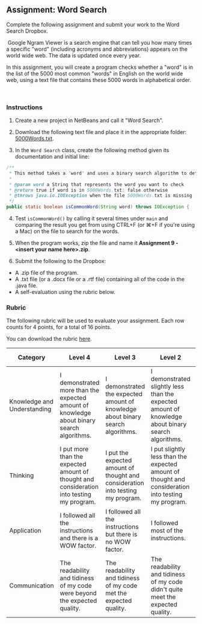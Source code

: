 ## Assignment: Word Search

Complete the following assignment and submit your work to the Word Search Dropbox.

 Google Ngram Viewer is a search engine that can tell you how many times a specific "word" (including acronyms and abbreviations) appears on the world wide web. The data is updated once every year.

In this assignment, you will create a program checks whether a "word" is in the list of the 5000 most common "words" in English on the world wide web, using a text file that contains these 5000 words in alphabetical order.

 
### Instructions

1. Create a new project in NetBeans and call it "Word Search".

2. Download the following text file and place it in the appropriate folder: [5000Words.txt](../Java_Programs/5000Words.txt).

3. In the `Word Search` class, create the following method given its documentation and initial line:
```java
/**
 * This method takes a "word" and uses a binary search algorithm to determine whether it is in the file 5000Words.txt.
 *
 * @param word a String that represents the word you want to check
 * @return true if word is in 5000Words.txt; false otherwise
 * @throws java.io.IOException when the file 5000Words.txt is missing
 */
public static boolean isCommonWord(String word) throws IOException {
```

4. Test `isCommonWord()` by calling it several times under `main` and comparing the result you get from using CTRL+F (or ⌘+F if you're using a Mac) on the file to search for the words.

5. When the program works, zip the file and name it **Assignment 9 - \<insert your name here>.zip**.

6. Submit the following to the Dropbox:
  * A .zip file of the program.
  * A .txt file (or a .docx file or a .rtf file) containing all of the code in the .java file.
  * A self-evaluation using the rubric below. 

### Rubric

The following rubric will be used to evaluate your assignment. Each row counts for 4 points, for a total of 16 points. 

You can download the rubric [here](https://docs.google.com/document/d/1llC__JYzhnRFRFORZDGgXOMHjz04R0Jn8dcYp1kj6LI/edit?usp=sharing).

| Category | Level 4 | Level 3 | Level 2 | Level 1 | Below Level 1 |
| --- | --- | --- | --- | --- | --- |
| Knowledge and Understanding  | I demonstrated more than the expected amount of knowledge about binary search algorithms.  | I demonstrated the expected amount of knowledge about binary search algorithms.  | I demonstrated slightly less than the expected amount of knowledge about binary search algorithms.  | I demonstrated a small amount of knowledge about binary search algorithms.  | I demonstrated no knowledge about binary search algorithms. |
| Thinking | I put more than the expected amount of thought and consideration into testing my program. | I put the expected amount of thought and consideration into testing my program. | I put slightly less than the expected amount of thought and consideration into testing my program. | I put a small amount of thought and consideration into testing my program. | I put no thought and consideration into the testing my program. |
| Application | I followed all the instructions and there is a WOW factor. | I followed all the instructions but there is no WOW factor. | I followed most of the instructions. | I followed some of the instructions. | I followed none of the instructions. |
| Communication | The readability and tidiness of my code were beyond the expected quality. | The readability and tidiness of my code met the expected quality. | The readability and tidiness of my code didn't quite meet the expected quality. | The readability and tidiness of my code were far below the expected quality. | My code was not readable nor tidy at all. |
